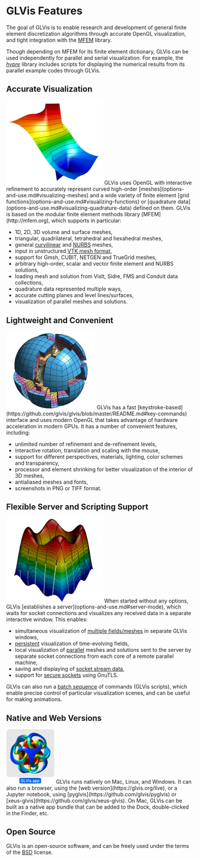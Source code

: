 # GLVis Features

The goal of GLVis is to enable research and development of general finite element discretization algorithms through accurate OpenGL visualization, and tight integration with the [MFEM](http://mfem.org) library.

Though depending on MFEM for its finite element dictionary, GLVis can be used independently for parallel and serial visualization. For example, the *[hypre](http://www.llnl.gov/casc/hypre)* library includes scripts for displaying the numerical results from its parallel example codes through GLVis.

## Accurate Visualization

<img class="floatpad" src="../img/gallery/fem2d-2.png" width="260">
GLVis uses OpenGL with interactive refinement to accurately represent curved high-order [meshes](options-and-use.md#visualizing-meshes) and a wide variety of finite element [grid functions](options-and-use.md#visualizing-functions) or [quadrature data](options-and-use.md#visualizing-quadrature-data) defined on them. GLVis is based on the modular finite element methods library [MFEM](http://mfem.org), which supports in particular:

  - 1D, 2D, 3D volume and surface meshes,
  - triangular, quadrilateral, tetrahedral and hexahedral meshes,
  - general [curvilinear](mesh-formats.md) and [NURBS](nurbs.md) meshes,
  - input in unstructured [VTK mesh format](curvilinear-vtk-meshes.md),
  - support for Gmsh, CUBIT, NETGEN and TrueGrid meshes,
  - arbitrary high-order, scalar and vector finite element and NURBS solutions,
  - loading mesh and solution from VisIt, Sidre, FMS and Conduit data collections,
  - quadrature data represented multiple ways,
  - accurate cutting planes and level lines/surfaces,
  - visualization of parallel meshes and solutions.


## Lightweight and Convenient

<img class="floatpad" src="../img/gallery/ball-nurbs-np16.png" width="240">
GLVis has a fast [keystroke-based](https://github.com/glvis/glvis/blob/master/README.md#key-commands) interface and uses modern OpenGL that takes advantage of
 hardware acceleration in modern GPUs.
It has a number of convenient features, including:

  - unlimited number of refinement and de-refinement levels,
  - interactive rotation, translation and scaling with the mouse,
  - support for different perspectives, materials, lighting, color schemes and transparency,
  - processor and element shrinking for better visualization of the interior of 3D meshes,
  - antialiased meshes and fonts,
  - screenshots in PNG or TIFF format.

## Flexible Server and Scripting Support

<img class="floatpad" src="../img/gallery/hypre-ex4-np36-n15-K3-C1-U02-F4.png" width="260">
When started without any options, GLVis [establishes a server](options-and-use.md#server-mode), which waits for socket connections and visualizes any received data in a separate interactive window. This enables:

  - simultaneous visualization of [multiple fields/meshes](http://mfem.org/examples?darcy) in separate GLVis windows,
  - [persistent](http://mfem.org/examples?rk) visualization of time-evolving fields,
  - local visualization of [parallel](parallel-visualization.md) meshes and solutions sent to the server by separate socket connections from each core of a remote parallel machine,
  - saving and displaying of [socket stream data](options-and-use.md#server-mode),
  - support for [secure sockets](building.md#using-secure-sockets) using GnuTLS.

GLVis can also run a [batch sequence](options-and-use.md#glvis-scripts) of commands (GLVis scripts), which enable precise control of particular visualization scenes, and can be useful for making animations.

## Native and Web Versions

<img class="floatpad" src="../img/glvis_app.png" width="130">
GLVis runs natively on Mac, Linux, and Windows. It can also run a browser, using
the [web version](https://glvis.org/live), or a Jupyter notebook, using
[pyglvis](https://github.com/glvis/pyglvis) or [xeus-glvis](https://github.com/glvis/xeus-glvis).
On Mac, GLVis can be built as a native app bundle that can be added to the Dock, double-clicked in the Finder,
etc.

## Open Source

GLVis is an open-source software, and can be freely used under the terms of the [BSD](https://github.com/glvis/glvis/blob/master/LICENSE) license.
